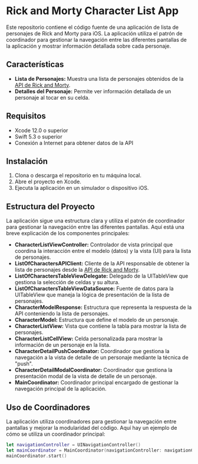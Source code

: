 # Rick and Morty Character List App

Este repositorio contiene el código fuente de una aplicación de lista de personajes de Rick and Morty para iOS. La aplicación utiliza el patrón de coordinador para gestionar la navegación entre las diferentes pantallas de la aplicación y mostrar información detallada sobre cada personaje.

## Características

- **Lista de Personajes:** Muestra una lista de personajes obtenidos de la [API de Rick and Morty](https://rickandmortyapi.com/).
- **Detalles del Personaje:** Permite ver información detallada de un personaje al tocar en su celda.

## Requisitos

- Xcode 12.0 o superior
- Swift 5.3 o superior
- Conexión a Internet para obtener datos de la API

## Instalación

1. Clona o descarga el repositorio en tu máquina local.
2. Abre el proyecto en Xcode.
3. Ejecuta la aplicación en un simulador o dispositivo iOS.

## Estructura del Proyecto

La aplicación sigue una estructura clara y utiliza el patrón de coordinador para gestionar la navegación entre las diferentes pantallas. Aquí está una breve explicación de los componentes principales:

- **CharacterListViewController:** Controlador de vista principal que coordina la interacción entre el modelo (datos) y la vista (UI) para la lista de personajes.
- **ListOfCharactersAPIClient:** Cliente de la API responsable de obtener la lista de personajes desde la [API de Rick and Morty](https://rickandmortyapi.com/).
- **ListOfCharactersTableViewDelegate:** Delegado de la UITableView que gestiona la selección de celdas y su altura.
- **ListOfCharactersTableViewDataSource:** Fuente de datos para la UITableView que maneja la lógica de presentación de la lista de personajes.
- **CharacterModelResponse:** Estructura que representa la respuesta de la API conteniendo la lista de personajes.
- **CharacterModel:** Estructura que define el modelo de un personaje.
- **CharacterListView:** Vista que contiene la tabla para mostrar la lista de personajes.
- **CharacterListCellView:** Celda personalizada para mostrar la información de un personaje en la lista.
- **CharacterDetailPushCoordinator:** Coordinador que gestiona la navegación a la vista de detalle de un personaje mediante la técnica de "push".
- **CharacterDetailModalCoordinator:** Coordinador que gestiona la presentación modal de la vista de detalle de un personaje.
- **MainCoordinator:** Coordinador principal encargado de gestionar la navegación principal de la aplicación.

## Uso de Coordinadores

La aplicación utiliza coordinadores para gestionar la navegación entre pantallas y mejorar la modularidad del código. Aquí hay un ejemplo de cómo se utiliza un coordinador principal:

```swift
let navigationController = UINavigationController()
let mainCoordinator = MainCoordinator(navigationController: navigationController)
mainCoordinator.start()
